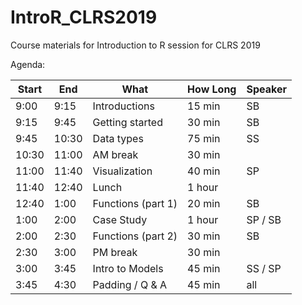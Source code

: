 # IntroR_CLRS2019
Course materials for Introduction to R session for CLRS 2019

Agenda:

| Start | End   |  What              | How Long | Speaker
|-------|-------|--------------------|----------|-------------
|  9:00 |  9:15 | Introductions      | 15 min   | SB
|  9:15 |  9:45 | Getting started    | 30 min   | SB
|  9:45 | 10:30 | Data types         | 75 min   | SS
| 10:30 | 11:00 | AM break           | 30 min   |
| 11:00 | 11:40 | Visualization      | 40 min   | SP
| 11:40 | 12:40 | Lunch              | 1 hour   |
| 12:40 |  1:00 | Functions (part 1) | 20 min   | SB
|  1:00 |  2:00 | Case Study         | 1 hour   | SP / SB
|  2:00 |  2:30 | Functions (part 2) | 30 min   | SB
|  2:30 |  3:00 | PM break           | 30 min   |
|  3:00 |  3:45 | Intro to Models    | 45 min   | SS / SP
|  3:45 |  4:30 | Padding / Q & A    | 45 min   | all
